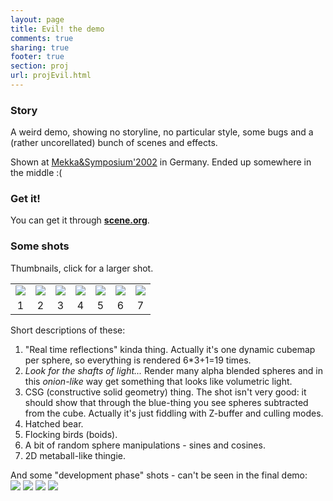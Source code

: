 ```yaml
---
layout: page
title: Evil! the demo
comments: true
sharing: true
footer: true
section: proj
url: projEvil.html
---
```


<H3>Story</H3>
<P>
A weird demo, showing no storyline, no particular style, some bugs and a
(rather uncorellated) bunch of scenes and effects.
</P>
<P>
Shown at <A href="http://ms.demo.org/">Mekka&amp;Symposium'2002</A> in Germany.
Ended up somewhere in the middle :(
</P>


<H3>Get it!</H3>
<P>
You can get it through
<A href="http://www.scene.org/file.php?file=/parties/2002/mekkasymposium02/demo/shown/pekla_evil.zip&dummy=1">
<strong>scene.org</strong></A>.
</P>


<H3>Some shots</H3>
<P>
Thumbnails, click for a larger shot.<br>
<table cellspacing="0" cellpadding="1" border="0">
<tr>
<td><A href="img/evil01.jpg"><IMG src="img/tn/evil01.jpg"></A></td>
<td><A href="img/evil02.jpg"><IMG src="img/tn/evil02.jpg"></A></td>
<td><A href="img/evil03.jpg"><IMG src="img/tn/evil03.jpg"></A></td>
<td><A href="img/evil04.jpg"><IMG src="img/tn/evil04.jpg"></A></td>
<td><A href="img/evil05.jpg"><IMG src="img/tn/evil05.jpg"></A></td>
<td><A href="img/evil06.jpg"><IMG src="img/tn/evil06.jpg"></A></td>
<td><A href="img/evil07.jpg"><IMG src="img/tn/evil07.jpg"></A></td>
</tr>
<tr>
<td align="center">1</td>
<td align="center">2</td>
<td align="center">3</td>
<td align="center">4</td>
<td align="center">5</td>
<td align="center">6</td>
<td align="center">7</td>
</tr>
</table>
</P>


Short descriptions of these:
<ol>
<li>"Real time reflections" kinda thing. Actually it's one dynamic cubemap per
sphere, so everything is rendered 6*3+1=19 times.
<li><em>Look for the shafts of light...</em> Render many alpha blended spheres
and in this <em>onion-like</em> way get something that looks like volumetric
light.
<li>CSG (constructive solid geometry) thing. The shot isn't very good: it should
show that through the blue-thing you see spheres subtracted from the cube.
Actually it's just fiddling with Z-buffer and culling modes.
<li>Hatched bear.
<li>Flocking birds (boids).
<li>A bit of random sphere manipulations - sines and cosines.
<li>2D metaball-like thingie.
</ol>

</P>
<p>
And some "development phase" shots - can't be seen in the final demo:<br>
<A href="img/evilDev1.jpg"><IMG src="img/tn/evilDev1.jpg"></A>
<A href="img/evilDev2.jpg"><IMG src="img/tn/evilDev2.jpg"></A>
<A href="img/evilDev3.jpg"><IMG src="img/tn/evilDev3.jpg"></A>
<A href="img/evilDev4.jpg"><IMG src="img/tn/evilDev4.jpg"></A>
</p>
